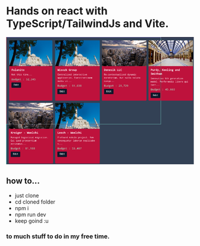 # Hands on react with TypeScript/TailwindJs and Vite.

![Preview](public/preview.png)

## how to...

- just clone
- cd cloned folder
- npm i
- npm run dev
- keep goind :u

### to much stuff to do in my free time.
